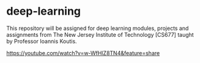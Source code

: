 # deep-learning
This repository will be assigned for deep learning modules, projects and assignments from The New Jersey Institute of Technology [CS677] taught by Professor Ioannis Koutis.

https://youtube.com/watch?v=w-WfHlZ8TN4&feature=share